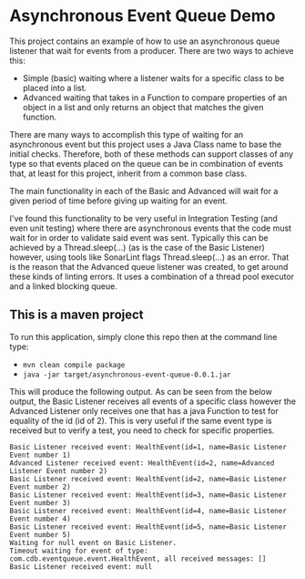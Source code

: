 # Asynchronous Event Queue Demo
This project contains an example of how to use an asynchronous queue listener that wait for events from a producer.  There are two ways to achieve this:
* Simple (basic) waiting where a listener waits for a specific class to be placed into a list.
* Advanced waiting that takes in a Function to compare properties of an object in a list and only returns an object that matches the given function.

There are many ways to accomplish this type of waiting for an asynchronous event but this project uses a Java Class name to base the initial checks.
Therefore, both of these methods can support classes of any type so that events placed on the queue can be in combination of events that, at least for
this project, inherit from a common base class.

The main functionality in each of the Basic and Advanced will wait for a given period of time before giving up waiting for an event.

I've found this functionality to be very useful in Integration Testing (and even unit testing) where there are asynchronous events
that the code must wait for in order to validate said event was sent.  Typically this can be achieved by a Thread.sleep(...) (as is the case of the
Basic Listener) however, using tools like SonarLint flags Thread.sleep(...) as an error.  That is the reason that the Advanced queue listener was
created, to get around these kinds of linting errors.  It uses a combination of a thread pool executor and a linked blocking queue.

## This is a maven project
To run this application, simply clone this repo then at the command line type:
* `mvn clean compile package`
* `java -jar target/asynchronous-event-queue-0.0.1.jar`

This will produce the following output.  As can be seen from the below output, the Basic Listener receives all events of a specific class
however the Advanced Listener only receives one that has a java Function to test for equality of the id (id of 2).  This is very useful if
the same event type is received but to verify a test, you need to check for specific properties.
```
Basic Listener received event: HealthEvent(id=1, name=Basic Listener Event number 1)
Advanced Listener received event: HealthEvent(id=2, name=Advanced Listener Event number 2)
Basic Listener received event: HealthEvent(id=2, name=Basic Listener Event number 2)
Basic Listener received event: HealthEvent(id=3, name=Basic Listener Event number 3)
Basic Listener received event: HealthEvent(id=4, name=Basic Listener Event number 4)
Basic Listener received event: HealthEvent(id=5, name=Basic Listener Event number 5)
Waiting for null event on Basic Listener.
Timeout waiting for event of type: com.cdb.eventqueue.event.HealthEvent, all received messages: []
Basic Listener received event: null
```